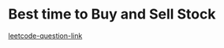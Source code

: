 # Best time to Buy and Sell Stock

[leetcode-question-link](https://leetcode.com/problems/best-time-to-buy-and-sell-stock/)